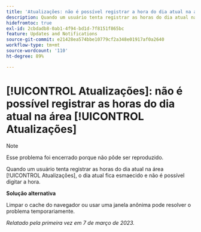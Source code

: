 ```yaml
---
title: 'Atualizações: não é possível registrar a hora do dia atual na área Atualizações'
description: Quando um usuário tenta registrar as horas do dia atual na área Atualizações, o dia atual fica esmaecido e não é possível inserir nenhuma hora.
hidefromtoc: true
exl-id: 2cbdadb8-0ab1-4f94-bd1d-7f8151f865bc
feature: Updates and Notifications
source-git-commit: e21428ea574bbe10779cf2a348e01917af0a2640
workflow-type: tm+mt
source-wordcount: '110'
ht-degree: 89%

---
```


# [!UICONTROL Atualizações]: não é possível registrar as horas do dia atual na área [!UICONTROL Atualizações]

>[!NOTE]
>
>Esse problema foi encerrado porque não pôde ser reproduzido.

Quando um usuário tenta registrar as horas do dia atual na área [!UICONTROL Atualizações], o dia atual fica esmaecido e não é possível digitar a hora.

**Solução alternativa**

Limpar o cache do navegador ou usar uma janela anônima pode resolver o problema temporariamente.

_Relatado pela primeira vez em 7 de março de 2023._
